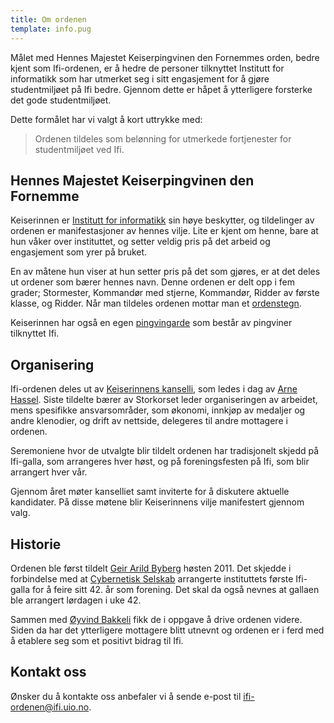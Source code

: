 ```yaml
---
title: Om ordenen
template: info.pug
---
```


Målet med Hennes Majestet Keiserpingvinen den Fornemmes orden, bedre kjent som Ifi-ordenen, er å hedre de personer tilknyttet Institutt for informatikk som har utmerket seg i sitt engasjement for å gjøre studentmiljøet på Ifi bedre. Gjennom dette er håpet å ytterligere forsterke det gode studentmiljøet.

Dette formålet har vi valgt å kort uttrykke med:

> Ordenen tildeles som belønning for utmerkede fortjenester for studentmiljøet ved Ifi.

## Hennes Majestet Keiserpingvinen den Fornemme

Keiserinnen er [Institutt for informatikk](http://ifi.uio.no/) sin høye beskytter, og tildelinger av ordenen er manifestasjoner av hennes vilje. Lite er kjent om henne, bare at hun våker over instituttet, og setter veldig pris på det arbeid og engasjement som yrer på bruket.

En av måtene hun viser at hun setter pris på det som gjøres, er at det deles ut ordener som bærer hennes navn. Denne ordenen er delt opp i fem grader; Stormester, Kommandør med stjerne, Kommandør, Ridder av første klasse, og Ridder. Når man tildeles ordenen mottar man et [ordenstegn](/dictionary/#ordenstegn).

Keiserinnen har også en egen [pingvingarde](/penguin/) som består av pingviner tilknyttet Ifi.

## Organisering

Ifi-ordenen deles ut av [Keiserinnens kanselli](/dictionary/#kanselli), som ledes i dag av [Arne Hassel](/person/arnehass). Siste tildelte bærer av Storkorset leder organiseringen av arbeidet, mens spesifikke ansvarsområder, som økonomi, innkjøp av medaljer og andre klenodier, og drift av nettside, delegeres til andre mottagere i ordenen.

Seremoniene hvor de utvalgte blir tildelt ordenen har tradisjonelt skjedd på Ifi-galla, som arrangeres hver høst, og på foreningsfesten på Ifi, som blir arrangert hver vår.

Gjennom året møter kanselliet samt inviterte for å diskutere aktuelle kandidater. På disse møtene blir Keiserinnens vilje manifestert gjennom valg.

## Historie

Ordenen ble først tildelt [Geir Arild Byberg](/person/geiraby) høsten 2011. Det skjedde i forbindelse med at [Cybernetisk Selskab](http://cyb.no) arrangerte instituttets første Ifi-galla for å feire sitt 42. år som forening. Det skal da også nevnes at gallaen ble arrangert lørdagen i uke 42.

Sammen med [Øyvind Bakkeli](/person/oyvinbak) fikk de i oppgave å drive ordenen videre. Siden da har det ytterligere mottagere blitt utnevnt og ordenen er i ferd med å etablere seg som et positivt bidrag til Ifi.

## Kontakt oss

Ønsker du å kontakte oss anbefaler vi å sende e-post til [ifi-ordenen@ifi.uio.no](mailto:ifi-ordenen@ifi.uio.no).